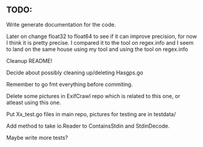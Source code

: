 TODO:
-----

Write generate documentation for the code.

Later on change float32 to float64 to see if it can improve precision, for now I think it 
is pretty precise. I compared it to the tool on regex.info and I seem to land on the same 
house using my tool and using the tool on regex.info

Cleanup README!

Decide about possibly cleaning up/deleting Hasgps.go

Remember to go fmt everything before commiting.

Delete some pictures in ExifCrawl repo which is related to this one, or atleast using this one. 

Put Xx_test.go files in main repo, pictures for testing are in testdata/

Add method to take io.Reader to ContainsStdin and StdinDecode.

Maybe write more tests?
